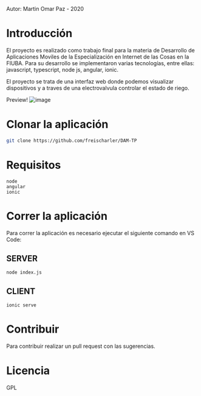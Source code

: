 Autor: Martin Omar Paz - 2020



# Introducción
El proyecto es realizado como trabajo final para la materia de Desarrollo de Aplicaciones Moviles de la Especialización en Internet de las Cosas en la FIUBA. Para su desarrollo se implementaron varias tecnologías, entre ellas: javascript, typescript, node js, angular, ionic.

El proyecto se trata de una interfaz web donde podemos visualizar dispositivos y a traves de una electrovalvula controlar el estado de riego.

Preview!
![image](https://user-images.githubusercontent.com/51833390/90699173-f85c0100-e258-11ea-83f4-8e45483d0d68.png)

# Clonar la aplicación
```sh
git clone https://github.com/freischarler/DAM-TP
```

# Requisitos
```
node
angular
ionic
```

# Correr la aplicación
Para correr la aplicación es necesario ejecutar el siguiente comando en VS Code:

## SERVER
```
node index.js
```
## CLIENT
```
ionic serve
```

# Contribuir
Para contribuir realizar un pull request con las sugerencias.
# Licencia
GPL
